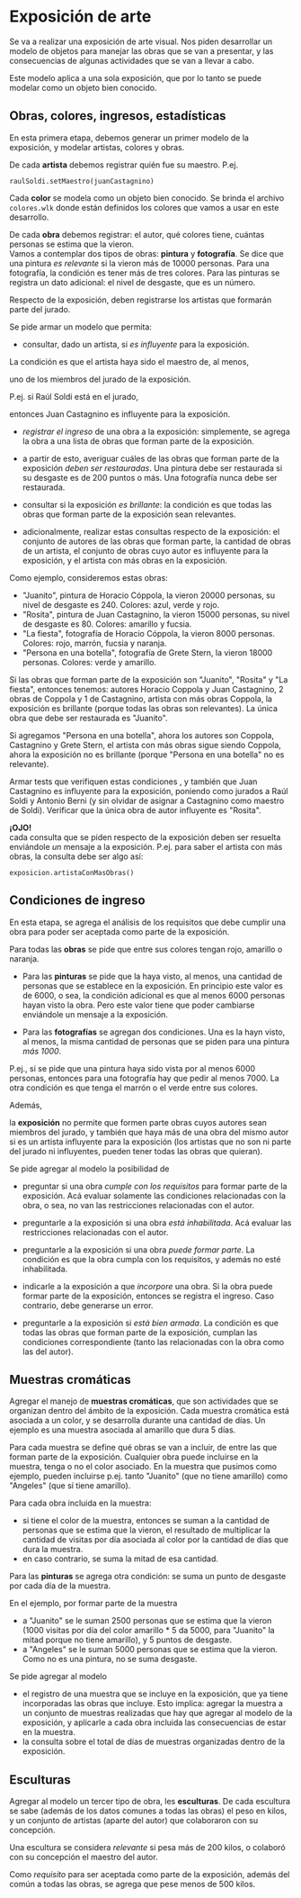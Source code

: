 # Exposición de arte

Se va a realizar una exposición de arte visual.
 Nos piden desarrollar un modelo de objetos para manejar las obras que se van a presentar, 
 y las consecuencias de algunas actividades que se van a llevar a cabo.

Este modelo aplica a una sola exposición,
que por lo tanto se puede modelar como un objeto bien conocido.


## Obras, colores, ingresos, estadísticas

En esta primera etapa, debemos generar un primer modelo de la exposición,
 y modelar artistas, colores y obras.

De cada **artista** debemos registrar quién fue su maestro. P.ej. 
```
raulSoldi.setMaestro(juanCastagnino)
```

Cada **color** se modela como un objeto bien conocido.
Se brinda el archivo `colores.wlk` donde están definidos los colores que vamos a usar en este desarrollo.

De cada **obra** debemos registrar: el autor, qué colores tiene, 
cuántas personas se estima que la vieron.  
Vamos a contemplar dos tipos de obras: **pintura** y **fotografía**.
Se dice que una pintura _es relevante_ si la vieron más de 10000 personas. 
Para una fotografía, la condición es tener más de tres colores.
Para las pinturas se registra un dato adicional: el nivel de desgaste, que es un número.

Respecto de la exposición, deben registrarse los artistas que formarán parte del jurado.

Se pide armar un modelo que permita:
* consultar, dado un artista, si _es influyente_ para la exposición.

 La condición es que el artista haya sido el maestro de, al menos, 
 
 uno de los miembros del jurado de la exposición.  
 
P.ej. si Raúl Soldi está en el jurado, 

entonces Juan Castagnino es influyente para la exposición.

* _registrar el ingreso_ de una obra a la exposición: simplemente,
 se agrega la obra a una lista de obras que forman parte de la exposición.

* a partir de esto, 
averiguar cuáles de las obras que forman parte de la exposición _deben ser restauradas_.
 Una pintura debe ser restaurada si su desgaste es de 200 puntos o más. 
 Una fotografía nunca debe ser restaurada.

* consultar si la exposición _es brillante_:
 la condición es que todas las obras que forman parte de la exposición sean relevantes.

* adicionalmente, realizar estas consultas respecto de la exposición:
 el conjunto de autores de las obras que forman parte, 
 la cantidad de obras de un artista,
  el conjunto de obras cuyo autor es influyente para la exposición,
   y el artista con más obras en la exposición.


Como ejemplo, consideremos estas obras:
* "Juanito", pintura de Horacio Cóppola, la vieron 20000 personas,
 su nivel de desgaste es 240. Colores: azul, verde y rojo.
* "Rosita", pintura de Juan Castagnino,
 la vieron 15000 personas, su nivel de desgaste es 80.
  Colores: amarillo y fucsia.
* "La fiesta", fotografía de Horacio Cóppola,
 la vieron 8000 personas.
  Colores: rojo, marrón, fucsia y naranja.
* "Persona en una botella", 
fotografía de Grete Stern,
 la vieron 18000 personas. Colores: verde y amarillo.  

Si las obras que forman parte de la exposición son "Juanito", "Rosita" y "La fiesta", 
entonces tenemos: autores Horacio Coppola y Juan Castagnino,
 2 obras de Coppola y 1 de Castagnino, artista con más obras Coppola,
  la exposición es brillante (porque todas las obras son relevantes).
   La única obra que debe ser restaurada es "Juanito".

Si agregamos "Persona en una botella", 
ahora los autores son Coppola, Castagnino y Grete Stern,
 el artista con más obras sigue siendo Coppola,
  ahora la exposición no es brillante 
  (porque "Persona en una botella" no es relevante).

Armar tests que verifiquen estas condiciones
, y también que Juan Castagnino es influyente para la exposición,
 poniendo como jurados a Raúl Soldi y Antonio Berni 
 (y sin olvidar de asignar a Castagnino como maestro de Soldi). 
Verificar que la única obra de autor influyente es "Rosita".  


**¡OJO!**  
cada consulta que se piden respecto de la exposición deben ser resuelta enviándole _un_ mensaje a la exposición. P.ej. para saber el artista con más obras, la consulta debe ser algo así:
```
exposicion.artistaConMasObras()
```

## Condiciones de ingreso
En esta etapa, 
se agrega el análisis de los requisitos que debe cumplir una obra para poder ser aceptada
 como parte de la exposición.
 
Para todas las **obras** se pide que entre sus colores tengan rojo,
 amarillo o naranja.

* Para las **pinturas** se pide que la haya visto,
 al menos, una cantidad de personas que se establece en la exposición. 
 En principio este valor es de 6000, o sea, 
 la condición adicional es que al menos 6000 personas hayan visto la obra.
  Pero este valor tiene que poder cambiarse enviándole un mensaje a la exposición. 

* Para las **fotografías** se agregan dos condiciones.
 Una es la hayn visto, al menos, 
 la misma cantidad de personas que se piden para una pintura _más 1000_. 

P.ej., si se pide que una pintura haya sido vista por al menos 6000 personas,
 entonces para una fotografía hay que pedir al menos 7000. 
 La otra condición es que tenga el marrón o el verde entre sus colores.
 

Además,

 la **exposición** no permite que formen parte obras cuyos autores sean miembros del jurado,
 y también que haya más de una obra del mismo autor si es un artista influyente para la exposición 
 (los artistas que no son ni parte del jurado ni influyentes, pueden tener todas las obras que quieran).
  
Se pide agregar al modelo la posibilidad de
* preguntar si una obra _cumple con los requisitos_ para formar parte de la exposición.
 Acá evaluar solamente las condiciones relacionadas con la obra, o sea,
  no van las restricciones relacionadas con el autor.

* preguntarle a la exposición si una obra _está inhabilitada_. 
Acá evaluar las restricciones relacionadas con el autor.

* preguntarle a la exposición si una obra _puede formar parte_.
 La condición es que la obra cumpla con los requisitos, y además no esté inhabilitada.

* indicarle a la exposición a que _incorpore_ una obra.
 Si la obra puede formar parte de la exposición,
  entonces se registra el ingreso. Caso contrario, debe generarse un error.

* preguntarle a la exposición si _está bien armada_.
 La condición es que todas las obras que forman parte de la exposición, 
 cumplan las condiciones correspondiente 
 (tanto las relacionadas con la obra como las del autor). 


## Muestras cromáticas

Agregar el manejo de **muestras cromáticas**,
 que son actividades que se organizan dentro del ámbito de la exposición. 
 Cada muestra cromática está asociada a un color, 
 y se desarrolla durante una cantidad de días.
  Un ejemplo es una muestra asociada al amarillo que dura 5 días.

Para cada muestra se define qué obras se van a incluir,
 de entre las que forman parte de la exposición.
  Cualquier obra puede incluirse en la muestra, tenga o no el color asociado. 
  En la muestra que pusimos como ejemplo,
   pueden incluirse p.ej. tanto "Juanito" (que no tiene amarillo) 
   como "Angeles" (que sí tiene amarillo).   

Para cada obra incluida en la muestra:
- si tiene el color de la muestra, 
entonces se suman a la cantidad de personas que se estima que la vieron, 
el resultado de multiplicar la cantidad de visitas 
por día asociada al color por la cantidad de días que dura la muestra.
- en caso contrario, se suma la mitad de esa cantidad.

Para las **pinturas** se agrega otra condición: 
se suma un punto de desgaste por cada día de la muestra.

En el ejemplo, por formar parte de la muestra
- a "Juanito" se le suman 2500 personas que se estima que la vieron 
(1000 visitas por día del color amarillo * 5 da 5000, 
para "Juanito" la mitad porque no tiene amarillo), y 5 puntos de desgaste.
- a "Angeles" se le suman 5000 personas que se estima que la vieron.
 Como no es una pintura, no se suma desgaste.


Se pide agregar al modelo
* el registro de una muestra que se incluye en la exposición, 
que ya tiene incorporadas las obras que incluye. 
Esto implica: 
agregar la muestra a un conjunto de muestras realizadas que hay que agregar al modelo de la exposición, 
y aplicarle a cada obra incluida las consecuencias de estar en la muestra.
* la consulta sobre el total de días de muestras organizadas dentro de la exposición.































## Esculturas

Agregar al modelo un tercer tipo de obra, les **esculturas**.
 De cada escultura se sabe (además de los datos comunes a todas las obras) 
 el peso en kilos, y un conjunto de artistas (aparte del autor) 
 que colaboraron con su concepción.  

Una escultura se considera _relevante_ si pesa más de 200 kilos,
 o colaboró con su concepción el maestro del autor.

Como _requisito_ para ser aceptada como parte de la exposición,
 además del común a todas las obras, se agrega que pese menos de 500 kilos.



 














